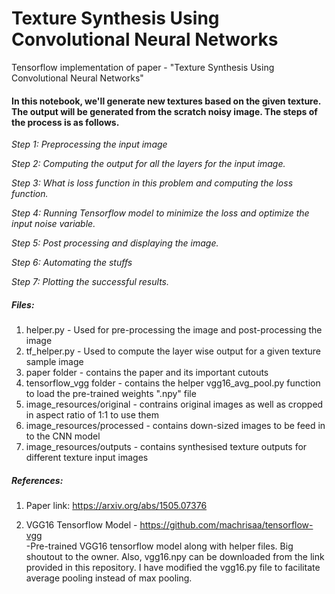 # Texture Synthesis Using Convolutional Neural Networks
Tensorflow implementation of paper - "Texture Synthesis Using Convolutional Neural Networks"


#### In this notebook, we'll generate new textures based on the given texture. The output will be generated from the scratch noisy image. The steps of the process is as follows.

_Step 1: Preprocessing the input image_

_Step 2: Computing the output for all the layers for the input image._

_Step 3: What is loss function in this problem and computing the loss function._

_Step 4: Running Tensorflow model to minimize the loss and optimize the input noise variable._

_Step 5: Post processing and displaying the image._

_Step 6: Automating the stuffs_

_Step 7: Plotting the successful results._

##### Files:
1. helper.py - Used for pre-processing the image and post-processing the image
2. tf_helper.py - Used to compute the layer wise output for a given texture sample image
3. paper folder - contains the paper and its important cutouts
4. tensorflow_vgg folder - contains the helper vgg16_avg_pool.py function to load the pre-trained weights ".npy" file
5. image_resources/original - contrains original images as well as cropped in aspect ratio of 1:1 to use them 
6. image_resources/processed - contains down-sized images to be feed in to the CNN model
7. image_resources/outputs - contains synthesised texture outputs for different texture input images 


##### References:
1. Paper link: https://arxiv.org/abs/1505.07376

2. VGG16 Tensorflow Model - https://github.com/machrisaa/tensorflow-vgg  
  -Pre-trained VGG16 tensorflow model along with helper files. Big shoutout to the owner. Also, vgg16.npy can be downloaded from the link provided in this repository. I have modified the vgg16.py file to facilitate average pooling instead of max pooling.
